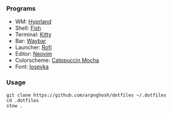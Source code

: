 ### Programs
- WM: [Hyprland](https://hyprland.org/)
- Shell: [Fish](https://fishshell.com/)
- Terminal: [Kitty](https://sw.kovidgoyal.net/kitty/)
- Bar: [Waybar](https://github.com/Alexays/Waybar)
- Launcher: [Rofi](https://github.com/davatorium/rofi)
- Editor: [Neovim](https://neovim.io/)
- Colorscheme: [Catppuccin Mocha](https://github.com/catppuccin/catppuccin)
- Font: [Iosevka](https://github.com/be5invis/Iosevka)

### Usage
```
git clone https://github.com/arpnghosh/dotfiles ~/.dotfiles
cd .dotfiles
stow .
```
